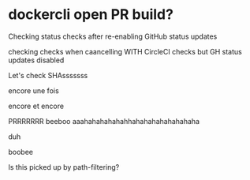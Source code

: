 # dockercli open PR build?

Checking status checks after re-enabling GitHub status updates

checking checks when caancelling WITH CircleCI checks but GH status updates disabled


Let's check SHAsssssss

encore une fois

encore et encore

PRRRRRRR
beeboo
aaahahahahahahhahahahahahahahaha

duh

boobee

Is this picked up by path-filtering?

